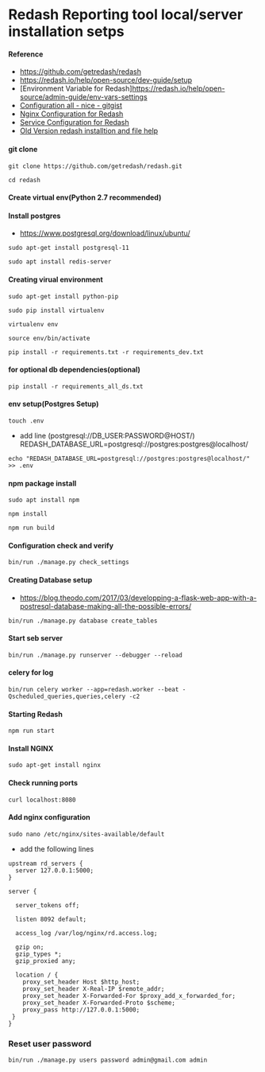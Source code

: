 # Redash Reporting tool local/server installation setps

#### Reference
- https://github.com/getredash/redash
- https://redash.io/help/open-source/dev-guide/setup
- [Environment Variable for Redash]https://redash.io/help/open-source/admin-guide/env-vars-settings
- [Configuration all - nice - gitgist](https://gist.github.com/mattes/f941cdc95639e482060a86b9f7ad983b)
- [Nginx Configuration for Redash](files/nginx_site_redash)
- [Service Configuration for Redash](files/redash_services.conf)
- [Old Version redash installtion and file help](https://github.com/getredash/redash/tree/release/5.0.x/setup/ubuntu) 

#### git clone

`git clone https://github.com/getredash/redash.git`

`cd redash`

#### Create virtual env(Python 2.7 recommended)

#### Install postgres
- https://www.postgresql.org/download/linux/ubuntu/

`sudo apt-get install postgresql-11`

`sudo apt install redis-server`

#### Creating virual environment
`sudo apt-get install python-pip`

`sudo pip install virtualenv`

`virtualenv env`

`source env/bin/activate`

`pip install -r requirements.txt -r requirements_dev.txt`

#### for optional db dependencies(optional)
`pip install -r requirements_all_ds.txt`


#### env setup(Postgres Setup)
`touch .env`

- add line (postgresql://DB_USER:PASSWORD@HOST/)
  REDASH_DATABASE_URL=postgresql://postgres:postgres@localhost/

`echo "REDASH_DATABASE_URL=postgresql://postgres:postgres@localhost/" >> .env`

#### npm package install
`sudo apt install npm`

`npm install`

`npm run build`

#### Configuration check and verify
`bin/run ./manage.py check_settings`

#### Creating Database setup
- https://blog.theodo.com/2017/03/developping-a-flask-web-app-with-a-postresql-database-making-all-the-possible-errors/

`bin/run ./manage.py database create_tables`

#### Start seb server
`bin/run ./manage.py runserver --debugger --reload`

#### celery for log
`bin/run celery worker --app=redash.worker --beat -Qscheduled_queries,queries,celery -c2`

#### Starting Redash
`npm run start`

#### Install NGINX
`sudo apt-get install nginx`

#### Check running ports
`curl localhost:8080`

#### Add nginx configuration

`sudo nano /etc/nginx/sites-available/default`

- add the following lines

```
upstream rd_servers {
  server 127.0.0.1:5000;
}

server {

  server_tokens off;

  listen 8092 default;

  access_log /var/log/nginx/rd.access.log;

  gzip on;
  gzip_types *;
  gzip_proxied any;

  location / {
    proxy_set_header Host $http_host;
    proxy_set_header X-Real-IP $remote_addr;
    proxy_set_header X-Forwarded-For $proxy_add_x_forwarded_for;
    proxy_set_header X-Forwarded-Proto $scheme;
    proxy_pass http://127.0.0.1:5000;
 }
}

```

### Reset user password

`bin/run ./manage.py users password admin@gmail.com admin`



